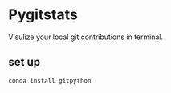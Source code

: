 # Pygitstats
Visulize your local git contributions in terminal.
## set up
```
conda install gitpython
```